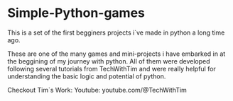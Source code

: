 # Simple-Python-games
This is a set of the first begginers projects i`ve made in python a long time ago. 

These are one of the many games and mini-projects i have embarked in at the beggining of my journey with python. 
All of them were developed following several tutorials from TechWithTim and were really helpful for understanding the basic logic and potential of python.

Checkout Tim`s Work:
Youtube: youtube.com/@TechWithTim
